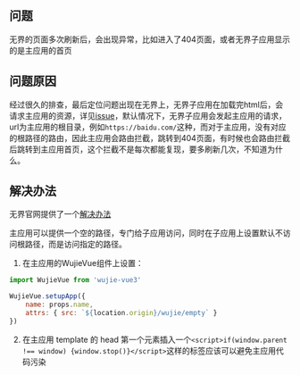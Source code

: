 ## 问题

无界的页面多次刷新后，会出现异常，比如进入了404页面，或者无界子应用显示的是主应用的首页

## 问题原因

经过很久的排查，最后定位问题出现在无界上，无界子应用在加载完html后，会请求主应用的资源，详见[issue](https://github.com/Tencent/wujie/issues/54)，默认情况下，无界子应用会发起主应用的请求，url为主应用的根目录，例如`https://baidu.com/`这种，而对于主应用，没有对应的根路径的路由，因此主应用会路由拦截，跳转到404页面，有时候也会路由拦截后跳转到主应用首页，这个拦截不是每次都能复现，要多刷新几次，不知道为什么。

## 解决办法

无界官网提供了一个[解决办法](https://wujie-micro.github.io/doc/question/#_8%E3%80%81%E5%AD%90%E5%BA%94%E7%94%A8-iframe-%E5%88%9D%E5%A7%8B%E5%8C%96%E6%97%B6%E5%8A%A0%E8%BD%BD%E3%80%81%E6%89%A7%E8%A1%8C%E4%BA%86%E4%B8%BB%E5%BA%94%E7%94%A8%E7%9A%84%E8%B5%84%E6%BA%90)

主应用可以提供一个空的路径，专门给子应用访问，同时在子应用上设置默认不访问根路径，而是访问指定的路径。

1. 在主应用的WujieVue组件上设置：
```js
import WujieVue from 'wujie-vue3'

WujieVue.setupApp({
    name: props.name,
    attrs: { src: `${location.origin}/wujie/empty` }
})
```
2. 在主应用 template 的 head 第一个元素插入一个`<script>if(window.parent !== window) {window.stop()}</script>`这样的标签应该可以避免主应用代码污染